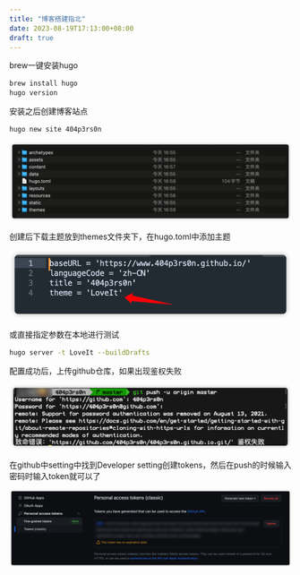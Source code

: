 ```yaml
---
title: "博客搭建指北"
date: 2023-08-19T17:13:00+08:00
draft: true
---
```


brew一键安装hugo

```bash
brew install hugo
hugo version
```

安装之后创建博客站点

```bash
hugo new site 404p3rs0n
```

![image-20230819171416735](../posts/博客搭建指北.images/image-20230819171416735.png)

创建后下载主题放到themes文件夹下，在hugo.toml中添加主题

![image-20230819171457600](../posts/博客搭建指北.images/image-20230819171457600.png)

或直接指定参数在本地进行测试

```bash
hugo server -t LoveIt --buildDrafts
```

配置成功后，上传github仓库，如果出现鉴权失败

![image-20230819222218952](../posts/博客搭建指北.images/image-20230819222218952.png)

在github中setting中找到Developer setting创建tokens，然后在push的时候输入密码时输入token就可以了

![image-20230819222400361](../posts/博客搭建指北.images/image-20230819222400361.png)
